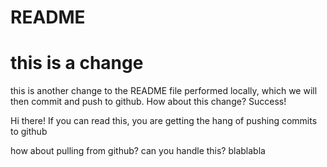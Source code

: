 # README #
# this is a change #
this is another change to the README file performed locally, which we will then commit and push to github.
How about this change? Success!


Hi there! If you can read this, you are getting the hang of pushing commits to github


how about pulling from github? can you handle this? blablabla
